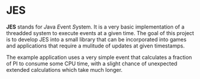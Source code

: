 JES
===
**JES** stands for *J*ava *E*vent *S*ystem.
It is a very basic implementation of a threadded system to execute events at a given time.
The goal of this project is to develop JES into a small library that can be incorporated into games and applications that require a mulitude of updates at given timestamps.

The example application uses a very simple event that calculates a fraction of PI to consume some CPU time, with a slight chance of unexpected extended calculations which take much longer.
